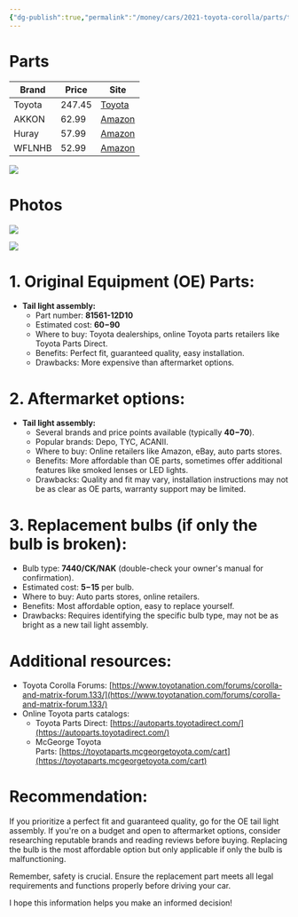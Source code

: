 ```yaml
---
{"dg-publish":true,"permalink":"/money/cars/2021-toyota-corolla/parts/tail-light-assembly/","created":"Jan 28, 2024, 2:54 PM"}
---
```



# Parts

| Brand  | Price | Site                                                                                                                    |
| ------ | ----- | ----------------------------------------------------------------------------------------------------------------------- |
| Toyota | 247.45      | [Toyota](https://parts.autonationtoyotasouthaustin.com/oem-parts/toyota-tail-light-assembly-8155112d31?c=Zz1lbGVjdHJpY2FsJnM9dGFpbC1sYW1wcyZsPTImbj1TZWFyY2ggUmVzdWx0cyZhPXRveW90YSZvPWNvcm9sbGEmeT0yMDIxJnQ9bGUmZT0xLThsLWw0LWdhcw%3D%3D)                                                                                                                        |
| AKKON  | 62.99 | [Amazon](https://www.amazon.com/2020-2021-Toyota-Corolla-Passenger-Replacement/dp/B08W24GL9G/ref=sr_1_2_sspa?th=1)      |
| Huray  | 57.99 | [Amazon](https://www.amazon.com/Huray-2020-2022-Replacement-8156112D10-Passenger/dp/B0C7BKCFP4/ref=sr_1_3?th=1)         |
| WFLNHB | 52.99 | [Amazon](https://www.amazon.com/WFLNHB-Replacement-2020-2021-81561-12D10-TO2804149/dp/B0B35LSQ5W/ref=asc_df_B0B35LSQ5W) |
  
![](https://m.media-amazon.com/images/I/61PlMnGtURL._AC_SL1500_.jpg)
# Photos

![](https://i.imgur.com/jizmw1D.png)

![](https://lh3.googleusercontent.com/pw/ABLVV84YSNftP4xnLGOlmM7wba_NKW4_KAC2-ltXO1q7ybYy_xN575YXg31Pa9-UsowjVGAcKBkG9KDs01gtwoG_yHiuULvS8oz113H7_OZOvkIVBEmEqw9dKswYBELBTQ1MoYrv1lXbte17ME845ux9CeftFg=w778-h1383-s-no-gm?authuser=1)

# 1. Original Equipment (OE) Parts:

- **Tail light assembly:**
    - Part number: **81561-12D10**
    - Estimated cost: **$60-$90**
    - Where to buy: Toyota dealerships, online Toyota parts retailers like Toyota Parts Direct.
    - Benefits: Perfect fit, guaranteed quality, easy installation.
    - Drawbacks: More expensive than aftermarket options.

# 2. Aftermarket options:

- **Tail light assembly:**
    - Several brands and price points available (typically **$40-$70**).
    - Popular brands: Depo, TYC, ACANII.
    - Where to buy: Online retailers like Amazon, eBay, auto parts stores.
    - Benefits: More affordable than OE parts, sometimes offer additional features like smoked lenses or LED lights.
    - Drawbacks: Quality and fit may vary, installation instructions may not be as clear as OE parts, warranty support may be limited.

# 3. Replacement bulbs (if only the bulb is broken):

- Bulb type: **7440/CK/NAK** (double-check your owner's manual for confirmation).
- Estimated cost: **$5-$15** per bulb.
- Where to buy: Auto parts stores, online retailers.
- Benefits: Most affordable option, easy to replace yourself.
- Drawbacks: Requires identifying the specific bulb type, may not be as bright as a new tail light assembly.

# Additional resources:

- Toyota Corolla Forums: [https://www.toyotanation.com/forums/corolla-and-matrix-forum.133/](https://www.toyotanation.com/forums/corolla-and-matrix-forum.133/)
- Online Toyota parts catalogs:
    - Toyota Parts Direct: [https://autoparts.toyotadirect.com/](https://autoparts.toyotadirect.com/)
    - McGeorge Toyota Parts: [https://toyotaparts.mcgeorgetoyota.com/cart](https://toyotaparts.mcgeorgetoyota.com/cart)

# Recommendation:

If you prioritize a perfect fit and guaranteed quality, go for the OE tail light assembly. If you're on a budget and open to aftermarket options, consider researching reputable brands and reading reviews before buying. Replacing the bulb is the most affordable option but only applicable if only the bulb is malfunctioning.

Remember, safety is crucial. Ensure the replacement part meets all legal requirements and functions properly before driving your car.

I hope this information helps you make an informed decision!